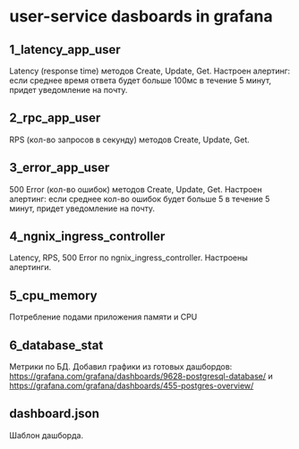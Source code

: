 # user-service dasboards in grafana

## 1_latency_app_user
Latency (response time) методов Create, Update, Get. Настроен алертинг: если среднее время ответа будет больше 100мс в течение 5 минут, придет уведомление на почту.

## 2_rpc_app_user
RPS (кол-во запросов в секунду) методов Create, Update, Get. 

## 3_error_app_user
500 Error (кол-во ошибок) методов Create, Update, Get. Настроен алертинг: если среднее кол-во ошибок будет больше 5 в течение 5 минут, придет уведомление на почту.

## 4_ngnix_ingress_controller
Latency, RPS, 500 Error по ngnix_ingress_controller. Настроены алертинги.

## 5_cpu_memory
Потребление подами приложения памяти и CPU

## 6_database_stat
Метрики по БД. Добавил графики из готовых дашбордов: https://grafana.com/grafana/dashboards/9628-postgresql-database/ и https://grafana.com/grafana/dashboards/455-postgres-overview/

## dashboard.json
Шаблон дашборда.